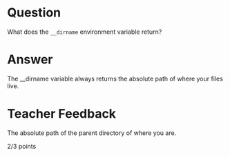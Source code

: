 # Question

What does the `__dirname` environment variable return? 

# Answer
The __dirname variable always returns the absolute path of where your files live.
# Teacher Feedback

The absolute path of the parent directory of where you are.

2/3 points